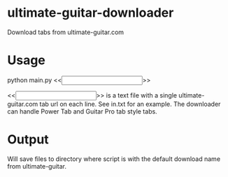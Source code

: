# ultimate-guitar-downloader
Download tabs from ultimate-guitar.com

# Usage
python main.py <<<INPUT FILE>>>
  
<<<INPUT FILE>>> is a text file with a single ultimate-guitar.com tab url on each line. See in.txt for an example.
The downloader can handle Power Tab and Guitar Pro tab style tabs.
  
# Output
Will save files to directory where script is with the default download name from ultimate-guitar.

